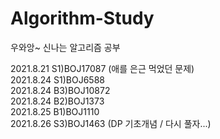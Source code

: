 # Algorithm-Study
우와앙~ 신나는 알고리즘 공부

2021.8.21 S1)BOJ17087 (애를 은근 먹었던 문제)
<br>2021.8.24 S1)BOJ6588
<br>2021.8.24 B3)BOJ10872
<br>2021.8.24 B2)BOJ1373
<br>2021.8.25 B1)BOJ1110
<br>2021.8.26 S3)BOJ1463 (DP 기초개념 / 다시 풀자...)
